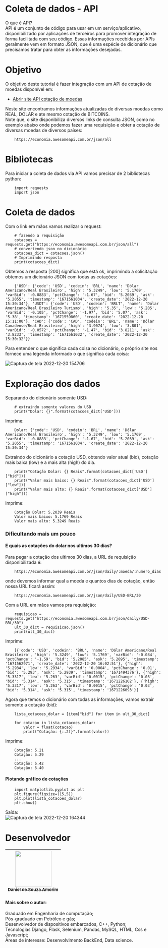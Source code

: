 # Coleta de dados - API

O que é API?<br>
API é um conjunto de código para usar em um serviço/aplicativo, disponibilizado por aplicações de terceiros para promover integração de forma facilitada com seu código. Essas informações recebidas por APIs geralmente vem em formato JSON, que é uma espécie de dicionário que precisamos tratar para obter as informações desejadas.

# Objetivo
O objetivo deste tutorial é fazer integração com um API de cotação de moedas disponível em:<br>

- <a href="https://docs.awesomeapi.com.br/api-de-moedas"> Abrir site API cotação de moedas</a>

Neste site encontramos informações atualizadas de diversas moedas como REAL, DOLAR e ate mesmo cotação de BITCOINS.<br>
Note que, o site disponibiliza diversos links de consulta JSON, como no exemplo abaixo onde podemos fazer uma requisição e obter a cotação de diversas moedas de diversos países:

        https://economia.awesomeapi.com.br/json/all

# Bibliotecas 
Para iniciar a coleta de dados via API vamos precisar de 2 bibliotecas python:

        import requests
        import json
        
# Coleta de dados

Com o link em mãos vamos realizar o request:

        # fazendo a requisição
        cotacoes = requests.get("https://economia.awesomeapi.com.br/json/all")
        # convertendo json no dicionário
        cotacoes_dict = cotacoes.json()
        # Imprimindo resposta
        print(cotacoes_dict)
        
Obtemos a resposta [200] significa que está ok, imprimindo a solicitação obtemos um dicionário JSON com todas as cotações:

        {'USD': {'code': 'USD', 'codein': 'BRL', 'name': 'Dólar Americano/Real Brasileiro', 'high': '5.3249', 'low': '5.1769', 'varBid': '-0.0883', 'pctChange': '-1.67', 'bid': '5.2039', 'ask': '5.2055', 'timestamp': '1671561034', 'create_date': '2022-12-20 15:30:34'}, 'USDT': {'code': 'USD', 'codein': 'BRLT', 'name': 'Dólar Americano/Real Brasileiro Turismo', 'high': '5.35', 'low': '5.205', 'varBid': '-0.105', 'pctChange': '-1.97', 'bid': '5.07', 'ask': '5.38', 'timestamp': '1671559860', 'create_date': '2022-12-20 15:11:00'}, 'CAD': {'code': 'CAD', 'codein': 'BRL', 'name': 'Dólar Canadense/Real Brasileiro', 'high': '3.9074', 'low': '3.801', 'varBid': '-0.0572', 'pctChange': '-1.47', 'bid': '3.8211', 'ask': '3.8233', 'timestamp': '1671561032', 'create_date': '2022-12-20 15:30:32'}}

Para entender o que significa cada coisa no dicionário, o próprio site nos fornece uma legenda informado o que significa cada coisa:

![Captura de tela 2022-12-20 154706](https://user-images.githubusercontent.com/115194365/208743390-f5e2fdbb-8447-4fdf-9ce5-0a7d259e8334.png)

# Exploração dos dados

Separando do dicionário somente USD:

        # extraindo somente valores do USD
        print("Dolar: {}".format(cotacoes_dict['USD']))
        
Imprime:

        Dolar: {'code': 'USD', 'codein': 'BRL', 'name': 'Dólar Americano/Real Brasileiro', 'high': '5.3249', 'low': '5.1769', 'varBid': '-0.0883', 'pctChange': '-1.67', 'bid': '5.2039', 'ask': '5.2055', 'timestamp': '1671561034', 'create_date': '2022-12-20 15:30:34'}

Extraindo do dicionário a cotação USD, obtendo valor atual (bid), cotação mais baixa (low) e a mais alta (high) do dia.

        print("Cotação Dolar: {} Reais".format(cotacoes_dict['USD']["bid"]))
        print("Valor mais baixo: {} Reais".format(cotacoes_dict['USD']["low"]))
        print("Valor mais alto: {} Reais".format(cotacoes_dict['USD']["high"]))

Imprime:

        Cotação Dolar: 5.2039 Reais
        Valor mais baixo: 5.1769 Reais
        Valor mais alto: 5.3249 Reais

### Dificultando mais um pouco
#### E quais as cotações do dolar nos ultimos 30 dias?
Para pegar a cotação dos ultimos 30 dias, a URL de requisição disponibilizada é:

        https://economia.awesomeapi.com.br/json/daily/:moeda/:numero_dias
        
onde devemos informar qual a moeda e quantos dias de cotação, então nossa URL ficará assim:

        https://economia.awesomeapi.com.br/json/daily/USD-BRL/30
        
Com a URL em mãos vamos pra requisição:

        requisicao = requests.get("https://economia.awesomeapi.com.br/json/daily/USD-BRL/30")
        ult_30_dict = requisicao.json()
        print(ult_30_dict)
        
Imprime:

        [{'code': 'USD', 'codein': 'BRL', 'name': 'Dólar Americano/Real Brasileiro', 'high': '5.3249', 'low': '5.1769', 'varBid': '-0.084', 'pctChange': '-1.59', 'bid': '5.2085', 'ask': '5.2095', 'timestamp': '1671562971', 'create_date': '2022-12-20 16:02:51'}, {'high': '5.2934', 'low': '5.2934', 'varBid': '0.0004', 'pctChange': '0.01', 'bid': '5.293', 'ask': '5.2939', 'timestamp': '1671494376'}, {'high': '5.3317', 'low': '5.263', 'varBid': '0.0015', 'pctChange': '0.03', 'bid': '5.314', 'ask': '5.315', 'timestamp': '1671226102'}, {'high': '5.3317', 'low': '5.263', 'varBid': '0.0015', 'pctChange': '0.03', 'bid': '5.314', 'ask': '5.315', 'timestamp': '1671226093'}]
        
Agora que temos o dicionário com todas as informações, vamos extrair somente a cotação (bid):

        lista_cotacoes_dolar = [item["bid"] for item in ult_30_dict]

        for cotacao in lista_cotacoes_dolar:
            valor = float(cotacao)
            print("Cotação: {:.2f}".format(valor))

Imprime:

        Cotação: 5.21
        Cotação: 5.29
        ...
        Cotação: 5.42
        Cotação: 5.40


#### Plotando gráfico de cotações

        import matplotlib.pyplot as plt
        plt.figure(figsize=(15,5))
        plt.plot(lista_cotacoes_dolar)
        plt.show()

Saída:<br>
![Captura de tela 2022-12-20 164344](https://user-images.githubusercontent.com/115194365/208753120-15503821-8e30-4f8c-97c2-cb89c2c23b67.png)

# Desenvolvedor

| [<img src="https://user-images.githubusercontent.com/115194365/202005566-f6278b6c-4f75-416f-b01c-e79b8d04f02e.jpg" width=115><br><sub>Daniel de Souza Amorim</sub>](https://github.com/DaniellsamorimGit) |
| :---: | 


#### Mais sobre o autor: <br>
Graduado em Engenharia de computação;<br>
Pós-graduado em Petróleo e gás;<br>
Desenvolvedor de dispositivos embarcados, C++, Python;<br>
Tecnologias Django, Flask, Selenium, Pandas, MySQL, HTML, Css e Javascript;<br>
Áreas de interesse: Desenvolvimento BackEnd, Data science.<br>
